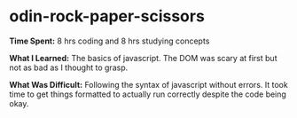 # odin-rock-paper-scissors

**Time Spent:** 8 hrs coding and 8 hrs studying concepts

**What I Learned:** The basics of javascript. The DOM was scary at first but not as bad as I thought to grasp.

**What Was Difficult:** Following the syntax of javascript without errors. It took time to get things formatted to actually run correctly despite the code being okay.
